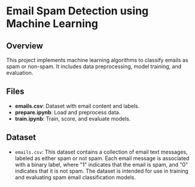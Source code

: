 # Email Spam Detection using Machine Learning

## Overview
This project implements machine learning algorithms to classify emails as spam or non-spam. It includes data preprocessing, model training, and evaluation.

## Files
- **emails.csv**: Dataset with email content and labels.
- **prepare.ipynb**: Load and preprocess data.
- **train.ipynb**: Train, score, and evaluate models.

## Dataset
- `emails.csv`: This dataset contains a collection of email text messages, labeled as either spam or not spam. Each email message is associated with a binary label, where "1" indicates that the email is spam, and "0" indicates that it is not spam. The dataset is intended for use in training and evaluating spam email classification models.
